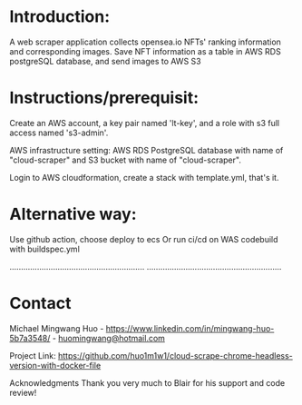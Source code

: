 # Introduction:

A web scraper application collects opensea.io NFTs' ranking information and corresponding images. Save NFT information as a table in AWS RDS postgreSQL database, and send images to AWS S3

# Instructions/prerequisit: 


Create an AWS account,  a key pair named 'lt-key', and a role with s3 full access named 's3-admin'.

AWS infrastructure setting: AWS RDS PostgreSQL database with name of "cloud-scraper" and S3 bucket with name of "cloud-scraper".

Login to AWS cloudformation, create a stack with template.yml, that's it.


# Alternative way:
Use github action, choose deploy to ecs
Or run ci/cd on WAS codebuild with buildspec.yml 





...........................................................
...........................................................

# Contact
Michael Mingwang Huo - https://www.linkedin.com/in/mingwang-huo-5b7a3548/ - huomingwang@hotmail.com

Project Link: https://github.com/huo1m1w1/cloud-scrape-chrome-headless-version-with-docker-file

Acknowledgments
  Thank you very much to Blair for his support and code review!
